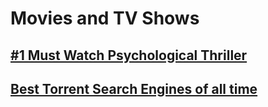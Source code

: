 # **Movies and TV Shows**

## [#1 Must Watch Psychological Thriller](./movies/Must_Watch_Psychological_Thriller.md)
## [Best Torrent Search Engines of all time](./movies/Best-Torrent-Search-Engines-of-all%20time.md)